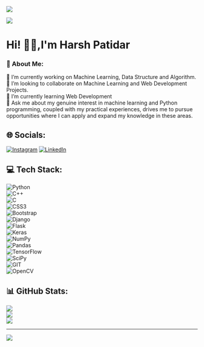 [![](https://visitcount.itsvg.in/api?id=Harsh-Patidar&label=I%20look%20for%20an%20opportunity%20where%20I%20can%20focus%20on%20a%20challenging%20career%20in%20the%20tech%20environment%20where%20my%20knowledge%20experience%20can%20be%20shared.&color=2&icon=1&pretty=true)](https://visitcount.itsvg.in)

<a href="https://visitcount.itsvg.in">
  <img src="https://visitcount.itsvg.in/api?id=Harsh-Patidar&label=I%20look%20for%20an%20opportunity%20where%20I%20can%20focus%20on%20a%20challenging%20career%20in%20the%20tech%20environment%20where%20my%20knowledge%20experience%20can%20be%20shared.&color=2&icon=1&pretty=true" />
</a>

# Hi! 👋🏻,I'm Harsh Patidar

### 💫 About Me:
🔭 I’m currently working on Machine Learning, Data Structure and Algorithm.<br>👯 I’m looking to collaborate on Machine Learning and Web Development Projects.<br>🌱 I’m currently learning Web Development<br>💬 Ask me about my genuine interest in machine learning and Python programming, coupled with my practical experiences, drives me to pursue opportunities where I can apply and expand my knowledge in these areas.


## 🌐 Socials:
[![Instagram](https://img.shields.io/badge/Instagram-%23E4405F.svg?logo=Instagram&logoColor=white)](https://instagram.com/har_shpatidar) [![LinkedIn](https://img.shields.io/badge/LinkedIn-%230077B5.svg?logo=linkedin&logoColor=white)](https://www.linkedin.com/in/harsh-patidar-45731b202/) 

## 💻 Tech Stack:
![Python](https://img.shields.io/badge/python-3670A0?style=for-the-badge&logo=python&logoColor=ffdd54)<br>
![C++](https://img.shields.io/badge/c++-%2300599C.svg?style=for-the-badge&logo=c%2B%2B&logoColor=white) <br>
![C](https://img.shields.io/badge/c-%2300599C.svg?style=for-the-badge&logo=c&logoColor=white) <br>
![CSS3](https://img.shields.io/badge/css3-%231572B6.svg?style=for-the-badge&logo=css3&logoColor=white) <br>
![Bootstrap](https://img.shields.io/badge/bootstrap-%23563D7C.svg?style=for-the-badge&logo=bootstrap&logoColor=white) <br>
![Django](https://img.shields.io/badge/django-%23092E20.svg?style=for-the-badge&logo=django&logoColor=white) <br>
![Flask](https://img.shields.io/badge/flask-%23000.svg?style=for-the-badge&logo=flask&logoColor=white) <br>
![Keras](https://img.shields.io/badge/Keras-%23D00000.svg?style=for-the-badge&logo=Keras&logoColor=white) <br>
![NumPy](https://img.shields.io/badge/numpy-%23013243.svg?style=for-the-badge&logo=numpy&logoColor=white) <br>
![Pandas](https://img.shields.io/badge/pandas-%23150458.svg?style=for-the-badge&logo=pandas&logoColor=white)<br>
![TensorFlow](https://img.shields.io/badge/TensorFlow-%23FF6F00.svg?style=for-the-badge&logo=TensorFlow&logoColor=white) <br>
![SciPy](https://img.shields.io/badge/SciPy-%230C55A5.svg?style=for-the-badge&logo=scipy&logoColor=%white) <br>
![GIT](https://img.shields.io/badge/Git-fc6d26?style=for-the-badge&logo=git&logoColor=white)<br>
![OpenCV](![1989965](https://github.com/Harsh-Patidar/Harsh-Patidar/assets/110400713/3be19e50-5008-4b65-9bf0-91e652389a39))
## 📊 GitHub Stats:
![](https://github-readme-stats.vercel.app/api?username=Harsh-Patidar&theme=vision-friendly-dark&hide_border=true&include_all_commits=true&count_private=false)<br/>
![](https://github-readme-streak-stats.herokuapp.com/?user=Harsh-Patidar&theme=vision-friendly-dark&hide_border=true)<br/>
![](https://github-readme-stats.vercel.app/api/top-langs/?username=Harsh-Patidar&theme=vision-friendly-dark&hide_border=true&include_all_commits=true&count_private=false&layout=compact)

---
[![](https://visitcount.itsvg.in/api?id=Harsh-Patidar&icon=6&color=12)](https://visitcount.itsvg.in)

<!-- Proudly created with GPRM ( https://gprm.itsvg.in ) --
